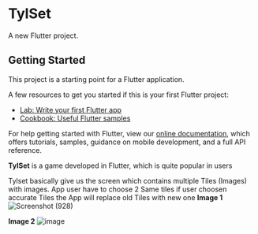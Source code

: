 # TylSet

A new Flutter project.

## Getting Started

This project is a starting point for a Flutter application.

A few resources to get you started if this is your first Flutter project:

- [Lab: Write your first Flutter app](https://flutter.dev/docs/get-started/codelab)
- [Cookbook: Useful Flutter samples](https://flutter.dev/docs/cookbook)

For help getting started with Flutter, view our
[online documentation](https://flutter.dev/docs), which offers tutorials,
samples, guidance on mobile development, and a full API reference.


**TylSet** is a game developed in Flutter, which is quite popular in users

Tylset basically give us the screen which contains multiple Tiles (Images) with images. 
App user have to choose 2 Same tiles if user choosen accurate Tiles the App will replace old Tiles with new one
**Image 1**
![Screenshot (928)](https://user-images.githubusercontent.com/45457183/139012909-1b60d6be-b811-42b3-bfbf-6652081ea8b3.png)

**Image 2**
![image](https://user-images.githubusercontent.com/45457183/139012918-f3f13439-6ab7-49d8-b502-74fad9b7136f.png)
